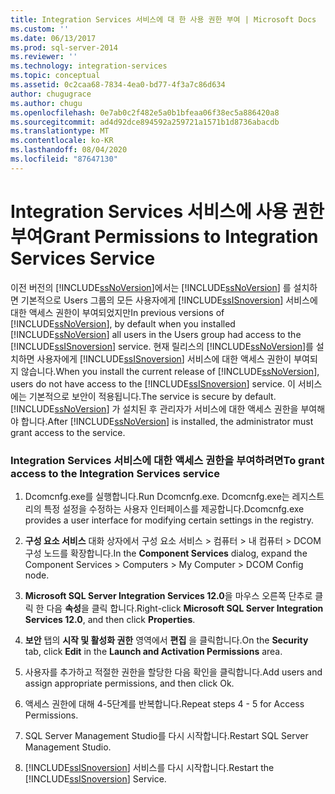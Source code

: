 ```yaml
---
title: Integration Services 서비스에 대 한 사용 권한 부여 | Microsoft Docs
ms.custom: ''
ms.date: 06/13/2017
ms.prod: sql-server-2014
ms.reviewer: ''
ms.technology: integration-services
ms.topic: conceptual
ms.assetid: 0c2caa68-7834-4ea0-bd77-4f3a7c86d634
author: chugugrace
ms.author: chugu
ms.openlocfilehash: 0e7ab0c2f482e5a0b1bfeaa06f38ec5a886420a8
ms.sourcegitcommit: ad4d92dce894592a259721a1571b1d8736abacdb
ms.translationtype: MT
ms.contentlocale: ko-KR
ms.lasthandoff: 08/04/2020
ms.locfileid: "87647130"
---
```

# <a name="grant-permissions-to-integration-services-service"></a><span data-ttu-id="792f6-102">Integration Services 서비스에 사용 권한 부여</span><span class="sxs-lookup"><span data-stu-id="792f6-102">Grant Permissions to Integration Services Service</span></span>
  <span data-ttu-id="792f6-103">이전 버전의 [!INCLUDE[ssNoVersion](../includes/ssnoversion-md.md)]에서는 [!INCLUDE[ssNoVersion](../includes/ssnoversion-md.md)] 를 설치하면 기본적으로 Users 그룹의 모든 사용자에게 [!INCLUDE[ssISnoversion](../includes/ssisnoversion-md.md)] 서비스에 대한 액세스 권한이 부여되었지만</span><span class="sxs-lookup"><span data-stu-id="792f6-103">In previous versions of [!INCLUDE[ssNoVersion](../includes/ssnoversion-md.md)], by default when you installed [!INCLUDE[ssNoVersion](../includes/ssnoversion-md.md)] all users in the Users group had access to the [!INCLUDE[ssISnoversion](../includes/ssisnoversion-md.md)] service.</span></span> <span data-ttu-id="792f6-104">현재 릴리스의 [!INCLUDE[ssNoVersion](../includes/ssnoversion-md.md)]를 설치하면 사용자에게 [!INCLUDE[ssISnoversion](../includes/ssisnoversion-md.md)] 서비스에 대한 액세스 권한이 부여되지 않습니다.</span><span class="sxs-lookup"><span data-stu-id="792f6-104">When you install the current release of [!INCLUDE[ssNoVersion](../includes/ssnoversion-md.md)], users do not have access to the [!INCLUDE[ssISnoversion](../includes/ssisnoversion-md.md)] service.</span></span> <span data-ttu-id="792f6-105">이 서비스에는 기본적으로 보안이 적용됩니다.</span><span class="sxs-lookup"><span data-stu-id="792f6-105">The service is secure by default.</span></span> <span data-ttu-id="792f6-106">[!INCLUDE[ssNoVersion](../includes/ssnoversion-md.md)] 가 설치된 후 관리자가 서비스에 대한 액세스 권한을 부여해야 합니다.</span><span class="sxs-lookup"><span data-stu-id="792f6-106">After [!INCLUDE[ssNoVersion](../includes/ssnoversion-md.md)] is installed, the administrator must grant access to the service.</span></span>  
  
### <a name="to-grant-access-to-the-integration-services-service"></a><span data-ttu-id="792f6-107">Integration Services 서비스에 대한 액세스 권한을 부여하려면</span><span class="sxs-lookup"><span data-stu-id="792f6-107">To grant access to the Integration Services service</span></span>  
  
1.  <span data-ttu-id="792f6-108">Dcomcnfg.exe를 실행합니다.</span><span class="sxs-lookup"><span data-stu-id="792f6-108">Run Dcomcnfg.exe.</span></span> <span data-ttu-id="792f6-109">Dcomcnfg.exe는 레지스트리의 특정 설정을 수정하는 사용자 인터페이스를 제공합니다.</span><span class="sxs-lookup"><span data-stu-id="792f6-109">Dcomcnfg.exe provides a user interface for modifying certain settings in the registry.</span></span>  
  
2.  <span data-ttu-id="792f6-110">**구성 요소 서비스** 대화 상자에서 구성 요소 서비스 > 컴퓨터 > 내 컴퓨터 > DCOM 구성 노드를 확장합니다.</span><span class="sxs-lookup"><span data-stu-id="792f6-110">In the **Component Services** dialog, expand the Component Services > Computers > My Computer > DCOM Config node.</span></span>  
  
3.  <span data-ttu-id="792f6-111">**Microsoft SQL Server Integration Services 12.0**을 마우스 오른쪽 단추로 클릭 한 다음 **속성**을 클릭 합니다.</span><span class="sxs-lookup"><span data-stu-id="792f6-111">Right-click **Microsoft SQL Server Integration Services 12.0**, and then click **Properties**.</span></span>  
  
4.  <span data-ttu-id="792f6-112">**보안** 탭의 **시작 및 활성화 권한** 영역에서 **편집** 을 클릭합니다.</span><span class="sxs-lookup"><span data-stu-id="792f6-112">On the **Security** tab, click **Edit** in the **Launch and Activation Permissions** area.</span></span>  
  
5.  <span data-ttu-id="792f6-113">사용자를 추가하고 적절한 권한을 할당한 다음 확인을 클릭합니다.</span><span class="sxs-lookup"><span data-stu-id="792f6-113">Add users and assign appropriate permissions, and then click Ok.</span></span>  
  
6.  <span data-ttu-id="792f6-114">액세스 권한에 대해 4-5단계를 반복합니다.</span><span class="sxs-lookup"><span data-stu-id="792f6-114">Repeat steps 4 - 5 for Access Permissions.</span></span>  
  
7.  <span data-ttu-id="792f6-115">SQL Server Management Studio를 다시 시작합니다.</span><span class="sxs-lookup"><span data-stu-id="792f6-115">Restart SQL Server Management Studio.</span></span>  
  
8.  <span data-ttu-id="792f6-116">[!INCLUDE[ssISnoversion](../includes/ssisnoversion-md.md)] 서비스를 다시 시작합니다.</span><span class="sxs-lookup"><span data-stu-id="792f6-116">Restart the [!INCLUDE[ssISnoversion](../includes/ssisnoversion-md.md)] Service.</span></span>  
  
  

